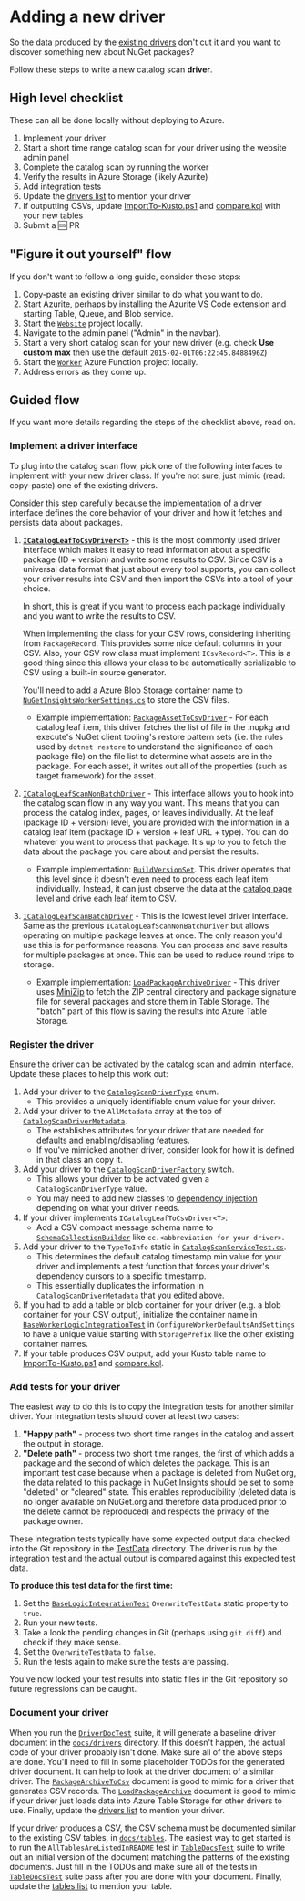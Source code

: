 # Adding a new driver

So the data produced by the [existing drivers](../README.md#drivers) don't cut it and you want to discover something
new about NuGet packages?

Follow these steps to write a new catalog scan **driver**.

## High level checklist

These can all be done locally without deploying to Azure.

1. Implement your driver
1. Start a short time range catalog scan for your driver using the website admin panel
1. Complete the catalog scan by running the worker
1. Verify the results in Azure Storage (likely Azurite)
1. Add integration tests
1. Update the [drivers list](../README.md#drivers) to mention your driver
2. If outputting CSVs, update [ImportTo-Kusto.ps1](../scripts/Kusto/ImportTo-Kusto.ps1) and [compare.kql](../scripts/Kusto/compare.kql) with your new tables
3. Submit a 🆒 PR

## "Figure it out yourself" flow

If you don't want to follow a long guide, consider these steps:

1. Copy-paste an existing driver similar to do what you want to do.
2. Start Azurite, perhaps by installing the Azurite VS Code extension and starting Table, Queue, and Blob service.
3. Start the [`Website`](../src/Website) project locally.
4. Navigate to the admin panel ("Admin" in the navbar).
5. Start a very short catalog scan for your new driver (e.g. check **Use custom max** then use the default `2015-02-01T06:22:45.8488496Z`)
6. Start the [`Worker`](../src/Worker) Azure Function project locally.
7. Address errors as they come up.

## Guided flow

If you want more details regarding the steps of the checklist above, read on.

### Implement a driver interface

To plug into the catalog scan flow, pick one of the following interfaces to implement with your new driver class. If
you're not sure, just mimic (read: copy-paste) one of the existing drivers.

Consider this step carefully because the implementation of a driver interface defines the core behavior of your driver
and how it fetches and persists data about packages.

1. [**`ICatalogLeafToCsvDriver<T>`**](../src/Worker.Logic/CatalogScan/CatalogScanToCsv/CatalogLeafToCsv/ICatalogLeafToCsvDriver.cs) -
   this is the most commonly used driver interface which makes it easy to read information about a specific package (ID +
   version) and write some results to CSV. Since CSV is a universal data format that just about every tool supports,
   you can collect your driver results into CSV and then import the CSVs into a tool of your choice.

   In short, this is great if you want to process each package individually and you want to write the results to CSV.

   When implementing the class for your CSV rows, considering inheriting from `PackageRecord`. This provides some nice
   default columns in your CSV. Also, your CSV row class must implement `ICsvRecord<T>`. This is a good thing since this
   allows your class to be automatically serializable to CSV using a built-in source generator.

   You'll need to add a Azure Blob Storage container name to
   [`NuGetInsightsWorkerSettings.cs`](../src/Worker.Logic/NuGetInsightsWorkerSettings.cs) to store the CSV files.

   - Example implementation: [`PackageAssetToCsvDriver`](../src/Worker.Logic/Drivers/PackageAssetToCsv/PackageAssetToCsvDriver.cs) -
     For each catalog leaf item, this driver fetches the list of file in the .nupkg and execute's NuGet client tooling's
     restore pattern sets (i.e. the rules used by `dotnet restore` to understand the significance of each package file)
     on the file list to determine what assets are in the package. For each asset, it writes out all of the properties (such
     as target framework) for the asset.

1. [`ICatalogLeafScanNonBatchDriver`](../src/Worker.Logic/CatalogScan/ICatalogLeafScanNonBatchDriver.cs) -
   This interface allows you to hook into the catalog scan flow in any way you want. This means that you can process
   the catalog index, pages, or leaves individually. At the leaf (package ID + version) level, you are provided with the
   information in a catalog leaf item (package ID + version + leaf URL + type). You can do whatever you want to process
   that package. It's up to you to fetch the data about the package you care about and persist the results.

   - Example implementation: [`BuildVersionSet`](../src/Worker.Logic/Drivers/BuildVersionSet/BuildVersionSetDriver.cs).
     This driver operates that this level since it doesn't even need to process each leaf item individually. Instead, it
     can just observe the data at the [catalog page](https://docs.microsoft.com/en-us/nuget/api/catalog-resource#catalog-page)
     level and drive each leaf item to CSV.


1. [`ICatalogLeafScanBatchDriver`](../src/Worker.Logic/CatalogScan/ICatalogLeafScanBatchDriver.cs) -
   This is the lowest level driver interface. Same as the previous `ICatalogLeafScanNonBatchDriver` but allows
   operating on multiple package leaves at once. The only reason you'd use this is for performance reasons. You can
   process and save results for multiple packages at once. This can be used to reduce round trips to storage.

   - Example implementation: [`LoadPackageArchiveDriver`](../src/Worker.Logic/Drivers/LoadPackageArchive/LoadPackageArchiveDriver.cs) -
     This driver uses [MiniZip](https://github.com/joelverhagen/MiniZip) to fetch the ZIP central directory and package
     signature file for several packages and store them in Table Storage. The "batch" part of this flow is saving the
     results into Azure Table Storage.

### Register the driver

Ensure the driver can be activated by the catalog scan and admin interface. Update these places to help this work out:

1. Add your driver to the [`CatalogScanDriverType`](../src/Worker.Logic/CatalogScan/CatalogScanDriverType.cs) enum.
   - This provides a uniquely identifiable enum value for your driver.
1. Add your driver to the `AllMetadata` array at the top of [`CatalogScanDriverMetadata`](../src/Worker.Logic/CatalogScan/CatalogScanDriverMetadata.cs).
   - The establishes attributes for your driver that are needed for defaults and enabling/disabling features.
   - If you've mimicked another driver, consider look for how it is defined in that class an copy it.
1. Add your driver to the [`CatalogScanDriverFactory`](../src/Worker.Logic/CatalogScan/CatalogScanDriverFactory.cs) switch.
   - This allows your driver to be activated given a `CatalogScanDriverType` value.
   - You may need to add new classes to [dependency injection](../src/Worker.Logic/ServiceCollectionExtensions.cs) depending on what your driver needs.
1. If your driver implements `ICatalogLeafToCsvDriver<T>`:
   - Add a CSV compact message schema name to [`SchemaCollectionBuilder`](../src/Worker.Logic/Serialization/SchemaCollectionBuilder.cs) like `cc.<abbreviation for your driver>`.
1. Add your driver to the `TypeToInfo` static in [`CatalogScanServiceTest.cs`](../test/Worker.Logic.Test/CatalogScan/CatalogScanServiceTest.cs).
   - This determines the default catalog timestamp min value for your driver and implements a test function that forces your driver's dependency cursors to a specific timestamp.
   - This essentially duplicates the information in `CatalogScanDriverMetadata` that you edited above.
1. If you had to add a table or blob container for your driver (e.g. a blob container for your CSV output), initialize
   the container name in [`BaseWorkerLogicIntegrationTest`](../test/Worker.Logic.Test/TestSupport/BaseWorkerLogicIntegrationTest.cs)
   in `ConfigureWorkerDefaultsAndSettings` to have a unique value starting with `StoragePrefix` like the other existing container names.
1. If your table produces CSV output, add your Kusto table name to [ImportTo-Kusto.ps1](../scripts/Kusto/ImportTo-Kusto.ps1) and [compare.kql](../scripts/Kusto/compare.kql).

### Add tests for your driver

The easiest way to do this is to copy the integration tests for another similar driver. Your integration tests should
cover at least two cases:

1. **"Happy path"** - process two short time ranges in the catalog and assert the output in storage.
1. **"Delete path"** - process two short time ranges, the first of which adds a package and the second of which deletes
   the package. This is an important test case because when a package is deleted from NuGet.org, the data related to this
   package in NuGet Insights should be set to some "deleted" or "cleared" state. This enables reproducibility (deleted
   data is no longer available on NuGet.org and therefore data produced prior to the delete cannot be reproduced) and
   respects the privacy of the package owner.

These integration tests typically have some expected output data checked into the Git repository in the
[TestData](../test/Worker.Logic.Test/TestData) directory. The driver is run by the integration test and
the actual output is compared against this expected test data.

**To produce this test data for the first time:**

1. Set the [`BaseLogicIntegrationTest`](../test/Logic.Test/TestSupport/BaseLogicIntegrationTest.cs) `OverwriteTestData`
   static property to `true`.
1. Run your new tests.
1. Take a look the pending changes in Git (perhaps using `git diff`) and check if they make sense.
1. Set the `OverwriteTestData` to `false`.
1. Run the tests again to make sure the tests are passing.

You've now locked your test results into static files in the Git repository so future regressions can be caught.

### Document your driver

When you run the [`DriverDocTest`](../test/Worker.Logic.Test/Docs/DriverDocsTest.cs) suite, it will generate a baseline driver document in the [`docs/drivers`](drivers) directory. If this doesn't happen, the actual code of your driver probably isn't done. Make sure all of the above steps are done. You'll need to fill in some placeholder TODOs for the generated driver document. It can help to look at the driver document of a similar driver. The [`PackageArchiveToCsv`](drivers/PackageArchiveToCsv.md) document is good to mimic for a driver that generates CSV records. The [`LoadPackageArchive`](drivers/LoadPackageArchive.md) document is good to mimic if your driver just loads data into Azure Table Storage for other drivers to use. Finally, update the [drivers list](drivers/README.md) to mention your driver.

If your driver produces a CSV, the CSV schema must be documented similar to the existing CSV tables, in
[`docs/tables`](tables). The easiest way to get started is to run the `AllTablesAreListedInREADME` test in
[`TableDocsTest`](../test/Worker.Logic.Test/Docs/TableDocsTest.cs) suite to write out an initial version of the document
matching the patterns of the existing documents. Just fill in the TODOs and make sure all of the tests in
[`TableDocsTest`](../test/Worker.Logic.Test/Docs/TableDocsTest.cs) suite pass after you are done with your document. Finally, update the [tables list](tables/README.md) to mention your table.
